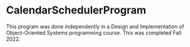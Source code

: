 # CalendarSchedulerProgram

This program was done independently in a Design and Implementation of Object-Oriented Systems programming course. This was completed Fall 2022.
